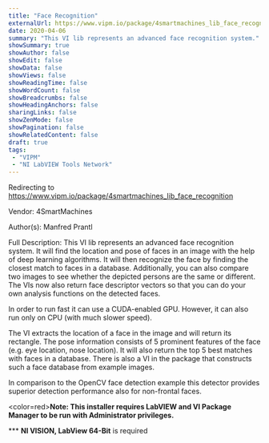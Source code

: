 ```yaml
---
title: "Face Recognition"
externalUrl: https://www.vipm.io/package/4smartmachines_lib_face_recognition
date: 2020-04-06
summary: "This VI lib represents an advanced face recognition system."
showSummary: true
showAuthor: false
showEdit: false
showData: false
showViews: false
showReadingTime: false
showWordCount: false
showBreadcrumbs: false
showHeadingAnchors: false
sharingLinks: false
showZenMode: false
showPagination: false
showRelatedContent: false
draft: true
tags:
 - "VIPM"
 - "NI LabVIEW Tools Network"
---
```


Redirecting to https://www.vipm.io/package/4smartmachines_lib_face_recognition

Vendor: 4SmartMachines

Author(s): Manfred Prantl
 
Full Description:
This VI lib represents an advanced face recognition system. It will find the location and pose of faces in an image with the help of deep learning algorithms. It will then recognize the face by finding the closest match to faces in a database.
Additionally, you can also compare two images to see whether the depicted persons are the same or different.
The VIs now also return face descriptor vectors so that you can do your own analysis functions on the detected faces.  

In order to run fast it can use a CUDA-enabled GPU. However, it can also run only on CPU (with much slower speed).

The VI extracts the location of a face in the image and will return its rectangle. The pose information consists of 5 prominent features of the face (e.g. eye location, nose location). It will also return the top 5 best matches with faces in a database. There is also a VI in the package that constructs such a face database from example images.

In comparison to the OpenCV face detection example this detector provides superior detection performance also for non-frontal faces. 

<color=red>**Note: This installer requires LabVIEW and VI Package Manager to be run with Administrator privileges.**</color> 

*** **NI VISION, LabView 64-Bit** is required